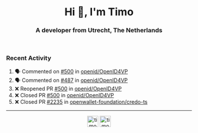 <h1 align="center">Hi 👋, I'm Timo</h1>
<h3 align="center">A developer from Utrecht, The Netherlands</h3>
<br/>
<!-- https://github.com/rahuldkjain/github-profile-readme-generator --!>

<!--  <p align="left"><img src="https://github-readme-stats.vercel.app/api?username=timoglastra&show_icons=true&count_private=true&" alt="timoglastra" /></p> --!>

<!--
Github language stats
<p align="left"><img src="https://github-readme-stats.vercel.app/api/top-langs/?username=timoglastra&layout=compact" alt="timoglastra" /><p>
-->

<!-- Codestats language stats -->
<!-- <p align="left"><img src="https://codestats-readme.vercel.app/api/top-langs/?username=timoglastra&layout=compact&language_count=12" alt="timoglastra" /><p>    --!>
  
<h3>Recent Activity</h3>

<!--START_SECTION:activity-->
1. 🗣 Commented on [#500](https://github.com/openid/OpenID4VP/pull/500#issuecomment-2780738492) in [openid/OpenID4VP](https://github.com/openid/OpenID4VP)
2. 🗣 Commented on [#487](https://github.com/openid/OpenID4VP/issues/487#issuecomment-2780737814) in [openid/OpenID4VP](https://github.com/openid/OpenID4VP)
3. ❌ Reopened PR [#500](https://github.com/openid/OpenID4VP/pull/500) in [openid/OpenID4VP](https://github.com/openid/OpenID4VP)
4. ❌ Closed PR [#500](https://github.com/openid/OpenID4VP/pull/500) in [openid/OpenID4VP](https://github.com/openid/OpenID4VP)
5. ❌ Closed PR [#2235](https://github.com/openwallet-foundation/credo-ts/pull/2235) in [openwallet-foundation/credo-ts](https://github.com/openwallet-foundation/credo-ts)
<!--END_SECTION:activity-->

---

<p align="center">
<a href="https://twitter.com/timoglastra" target="blank"><img align="center" src="https://cdn.jsdelivr.net/npm/simple-icons@3.0.1/icons/twitter.svg" alt="timoglastra" height="30" width="30" /></a>
<a href="https://linkedin.com/in/timoglastra" target="blank"><img align="center" src="https://cdn.jsdelivr.net/npm/simple-icons@3.0.1/icons/linkedin.svg" alt="timoglastra" height="30" width="30" /></a>
</p>



